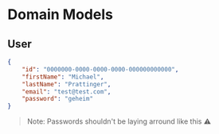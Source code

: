 # Domain Models

## User

```json
{
    "id": "0000000-0000-0000-0000-000000000000",
    "firstName": "Michael",
    "lastName": "Prattinger",
    "email": "test@test.com",
    "password": "geheim"
}
```

> Note: Passwords shouldn't be laying arround like this ⚠️